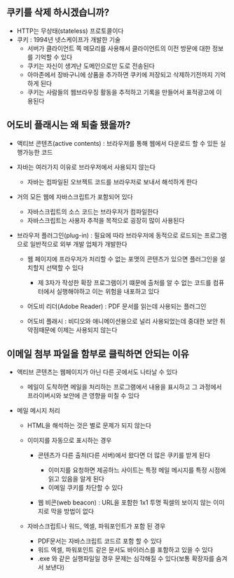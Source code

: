 ## 쿠키를 삭제 하시겠습니까?
- HTTP는 무상태(stateless) 프로토콜이다
- 쿠키 : 1994년 넷스케이프가 개발한 기술
    - 서버가 클라이언트 쪽 메모리를 사용해서 클라이언트의 이전 방문에 대한 정보를 기억할 수 있다
    - 쿠키는 자신이 생겨난 도메인으로만 도로 전송된다
    - 아마존에서 장바구니에 상품을 추가하면 쿠키에 저장되고 삭제하기전까지 기억하게 된다
    - 쿠키는 사람들의 웹브라우징 활동을 추적하고 기록을 만들어서 표적광고에 이용된다

## 어도비 플래시는 왜 퇴출 됐을까?
- 액티브 콘텐츠(active contents) : 브라우저를 통해 웹에서 다운로드 할 수 있든 실행가능한 코드 
- 자바는 여러가지 이유로 브라우저에서 사용되지 않는다 
    - 자바는 컴파일된 오브젝트 코드를 브라우저로 보내서 해석하게 한다

- 거의 모든 웹에 자바스크립트가 포함되어 있다
    - 자바스크립트의 소스 코드는 브라우저가 컴파일한다
    - 자바스크립트는 사용자 추적을 목적으로 굉장히 많이 사용된다

- 브라우저 플러그인(plug-in) : 필요에 따라 브라우저에 동적으로 로드되는 프로그램으로 일반적으로 외부 개발 업체가 개발한다
    - 웹 페이지에 프라우저가 처리할 수 없는 포맷의 콘텐츠가 있으면 플러그인을 설치할지 선택할 수 있다
        - 제 3자가 작성한 확장 프로그램이기 떄문에 출처를 알 수 없는 코드를 컴퓨터에서 실행해야하고 이는 위험을 내포하고 있다

    - 어도비 리더(Adobe Reader) : PDF 문서를 읽는데 사용되는 플러그인
    - 어도비 플래시 : 비디오와 애니메이션용으로 널리 사용되었는데 중대한 보안 취약점때문에 이제는 사용되지 않는다

## 이메일 첨부 파일을 함부로 클릭하면 안되는 이유
- 액티브 콘텐츠는 웹페이지가 아닌 다른 곳에서도 나타날 수 있다
    - 메일이 도착하면 메일을 처리하는 프로그램에서 내용을 표시하고 그 과정에서 프라이버시와 보안에 큰 영향을 미칠 수 있다

- 메일 메시지 처리
    - HTML을 해석하는 것은 별로 문제가 되지 않는다
    - 이미지를 자동으로 표시하는 경우
        - 콘텐츠가 다른 출처(다른 서버)에서 왔다면 더 많은 쿠키를 받게 된다
            - 이미지를 요청하면 제공하느 사이트는 특정 메일 메시지를 특정 시점에 읽고 있음을 알게 된다
            - 이메일 쿠키를 차단할 수 있다
        
        - 웹 비콘(web beacon) : URL을 포함한 1x1 투명 픽셀의 보이지 않는 이미지로 막을 방법이 없다
    
    - 자바스크립트나 워드, 엑셀, 파워포인트가 포함 된 경우
        - PDF문서는 자바스크립트 코드르 포함 할 수 있다
        - 워드 엑셀, 파워포인트 같은 문서도 바이러스를 포함하고 있을 수 있다
        - .exe 와 같은 실행파일일 경우 문제는 심각해질 수 있다(보통 확장자를 숨겨서 보낸다)